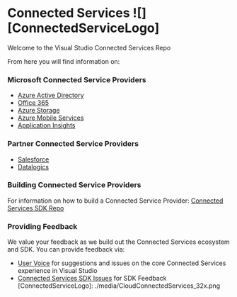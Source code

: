 # Connected Services ![][ConnectedServiceLogo]

Welcome to the Visual Studio Connected Services Repo 

From here you will find information on:

### Microsoft Connected Service Providers
* [Azure Active Directory](http://go.microsoft.com/fwlink/?LinkId=513809)
* [Office 365]( http://go.microsoft.com/fwlink/?LinkID=512158)
* [Azure Storage](http://go.microsoft.com/fwlink/?LinkId=513126)
* [Azure Mobile Services](http://azure.microsoft.com/en-us/services/app-service/mobile/)
* [Application Insights](http://go.microsoft.com/fwlink/?LinkID=511987)

### Partner Connected Service Providers
* [Salesforce](http://developer.salesforce.com/go/VSAddinDoc)
* [Datalogics](http://www.datalogics.com/products/pdf/pdfwebapi/)

### Building Connected Service Providers
For information on how to build a Connected Service Provider:
[Connected Services SDK Repo](https://github.com/Microsoft/ConnectedServices-ProviderAuthorSamples)

### Providing Feedback
We value your feedback as we build out the Connected Services ecosystem and SDK. You can provide feedback via:
 
* [User Voice](https://visualstudio.uservoice.com/forums/265038-connected-services) for suggestions and issues on the core Connected Services experience in Visual Studio
* [Connected Services SDK Issues](https://github.com/Microsoft/ConnectedServices-ProviderAuthorSamples/issues) for SDK Feedback
[ConnectedServiceLogo]: ./media/CloudConnectedServices_32x.png

